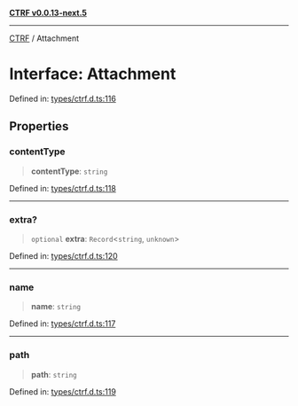 [**CTRF v0.0.13-next.5**](../README.md)

***

[CTRF](../README.md) / Attachment

# Interface: Attachment

Defined in: [types/ctrf.d.ts:116](https://github.com/ctrf-io/ctrf-core-js/blob/main/types/ctrf.d.ts#L116)

## Properties

### contentType

> **contentType**: `string`

Defined in: [types/ctrf.d.ts:118](https://github.com/ctrf-io/ctrf-core-js/blob/main/types/ctrf.d.ts#L118)

***

### extra?

> `optional` **extra**: `Record`\<`string`, `unknown`\>

Defined in: [types/ctrf.d.ts:120](https://github.com/ctrf-io/ctrf-core-js/blob/main/types/ctrf.d.ts#L120)

***

### name

> **name**: `string`

Defined in: [types/ctrf.d.ts:117](https://github.com/ctrf-io/ctrf-core-js/blob/main/types/ctrf.d.ts#L117)

***

### path

> **path**: `string`

Defined in: [types/ctrf.d.ts:119](https://github.com/ctrf-io/ctrf-core-js/blob/main/types/ctrf.d.ts#L119)
